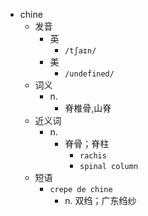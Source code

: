 - chine
  - 发音
    - 英
      - `/tʃaɪn/`
    - 美
      - `/undefined/`
  - 词义
    - n.
      - 脊椎骨,山脊
  - 近义词
    - n.
      - 脊骨；脊柱
        - `rachis`
        - `spinal column`
  - 短语
    - `crepe de chine`
      - n. 双绉；广东绉纱 

